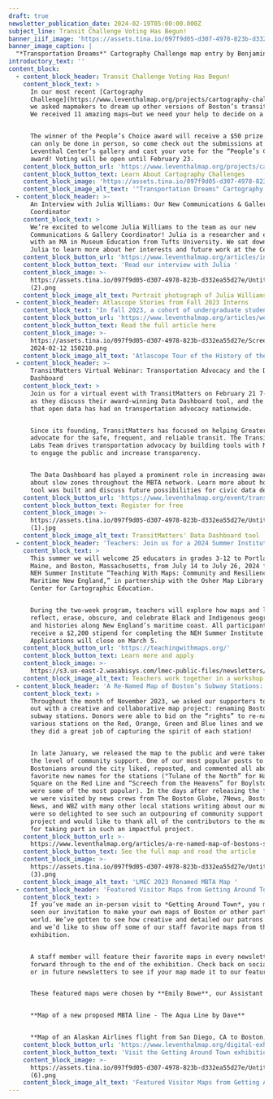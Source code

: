 ```yaml
---
draft: true
newsletter_publication_date: 2024-02-19T05:00:00.000Z
subject_line: Transit Challenge Voting Has Begun!
banner_iiif_image: 'https://assets.tina.io/097f9d05-d307-4978-823b-d332ea55d27e/Media-_2_.jpg'
banner_image_caption: |
  "*Transportation Dreams*" Cartography Challenge map entry by Benjamin Rider
introductory_text: ''
content_block:
  - content_block_header: Transit Challenge Voting Has Begun!
    content_block_text: >
      In our most recent [Cartography
      Challenge](https://www.leventhalmap.org/projects/cartography-challenge/),
      we asked mapmakers to dream up other versions of Boston’s transit system.
      We received 11 amazing maps—but we need your help to decide on a favorite!


      The winner of the People’s Choice award will receive a $50 prize. Voting
      can only be done in person, so come check out the submissions at the
      Leventhal Center’s gallery and cast your vote for the “People’s Choice”
      award! Voting will be open until February 23.
    content_block_button_url: 'https://www.leventhalmap.org/projects/cartography-challenge/'
    content_block_button_text: Learn About Cartography Challenges
    content_block_image: 'https://assets.tina.io/097f9d05-d307-4978-823b-d332ea55d27e/Media-_2_.jpg'
    content_block_image_alt_text: '"Transportation Dreams" Cartography Challenge map entry by Benjamin Rider'
  - content_block_header: >-
      An Interview with Julia Williams: Our New Communications & Gallery
      Coordinator
    content_block_text: >
      We’re excited to welcome Julia Williams to the team as our new
      Communications & Gallery Coordinator! Julia is a researcher and educator
      with an MA in Museum Education from Tufts University. We sat down with
      Julia to learn more about her interests and future work at the Center.
    content_block_button_url: 'https://www.leventhalmap.org/articles/interview-with-julia-williams/'
    content_block_button_text: 'Read our interview with Julia '
    content_block_image: >-
      https://assets.tina.io/097f9d05-d307-4978-823b-d332ea55d27e/Untitled
      (2).png
    content_block_image_alt_text: Portrait photograph of Julia Williams
  - content_block_header: Atlascope Stories from Fall 2023 Interns
    content_block_text: "In fall 2023, a cohort of undergraduate students worked on a variety of exciting projects here at the Leventhal Center as Geospatial Research Interns. In addition to their work creating new layers for\_[Atlascope](https://atlascope.org/), they set aside time for independent research into topics of their own choosing. Check out their Atlascope tours on [The Birth of Boston’s Chinatown: 1870s-1940s](https://www.atlascope.org), [Boston’s Sugar Refineries Amid the American Sugar Trust](https://www.atlascope.org), and [The History of the Beth Israel Deaconess Medical Center](https://www.atlascope.org)\n"
    content_block_button_url: 'https://www.leventhalmap.org/articles/welcome-fall-2023-interns/'
    content_block_button_text: Read the full article here
    content_block_image: >-
      https://assets.tina.io/097f9d05-d307-4978-823b-d332ea55d27e/Screenshot
      2024-02-12 150210.png
    content_block_image_alt_text: 'Atlascope Tour of the History of the Beth Israel Deaconess Medical Center '
  - content_block_header: >-
      TransitMatters Virtual Webinar: Transportation Advocacy and the Data
      Dashboard
    content_block_text: >
      Join us for a virtual event with TransitMatters on February 21 7-8 pm ET,
      as they discuss their award-winning Data Dashboard tool, and the impact
      that open data has had on transportation advocacy nationwide.


      Since its founding, TransitMatters has focused on helping Greater Boston
      advocate for the safe, frequent, and reliable transit. The TransitMatters
      Labs Team drives transportation advocacy by building tools with MBTA data
      to engage the public and increase transparency.


      The Data Dashboard has played a prominent role in increasing awareness
      about slow zones throughout the MBTA network. Learn more about how this
      tool was built and discuss future possibilities for civic data design.
    content_block_button_url: 'https://www.leventhalmap.org/event/transitmatters-advocacy-data-dashboard/'
    content_block_button_text: Register for free
    content_block_image: >-
      https://assets.tina.io/097f9d05-d307-4978-823b-d332ea55d27e/Untitled
      (1).jpg
    content_block_image_alt_text: TransitMatters' Data Dashboard tool
  - content_block_header: 'Teachers: Join us for a 2024 Summer Institute - Last Call!'
    content_block_text: >
      This summer we will welcome 25 educators in grades 3-12 to Portland,
      Maine, and Boston, Massachusetts, from July 14 to July 26, 2024 for the
      NEH Summer Institute “Teaching With Maps: Community and Resilience in
      Maritime New England,” in partnership with the Osher Map Library and Smith
      Center for Cartographic Education.


      During the two-week program, teachers will explore how maps and landscapes
      reflect, erase, obscure, and celebrate Black and Indigenous geographies
      and histories along New England’s maritime coast. All participants will
      receive a $2,200 stipend for completing the NEH Summer Institute.
      Applications will close on March 5.
    content_block_button_url: 'https://teachingwithmaps.org/'
    content_block_button_text: Learn more and apply
    content_block_image: >-
      https://s3.us-east-2.wasabisys.com/lmec-public-files/newsletters/teacher-workshop.JPG
    content_block_image_alt_text: Teachers work together in a workshop in the LMEC classroom space
  - content_block_header: 'A Re-Named Map of Boston’s Subway Stations: A Social Media Sensation'
    content_block_text: >
      Throughout the month of November 2023, we asked our supporters to help us
      out with a creative and collaborative map project: renaming Boston’s
      subway stations. Donors were able to bid on the “rights” to re-name
      various stations on the Red, Orange, Green and Blue lines and we think
      they did a great job of capturing the spirit of each station!


      In late January, we released the map to the public and were taken aback by
      the level of community support. One of our most popular posts to date,
      Bostonians around the city liked, reposted, and commented all about their
      favorite new names for the stations ("Tulane of the North” for Harvard
      Square on the Red Line and “Screech from the Heavens” for Boylston Street
      were some of the most popular). In the days after releasing the full map,
      we were visited by news crews from The Boston Globe, 7News, Boston 25
      News, and WBZ with many other local stations writing about our map! We
      were so delighted to see such an outpouring of community support for the
      project and would like to thank all of the contributors to the map so much
      for taking part in such an impactful project.
    content_block_button_url: >-
      https://www.leventhalmap.org/articles/a-re-named-map-of-bostons-subway-stations/
    content_block_button_text: See the full map and read the article
    content_block_image: >-
      https://assets.tina.io/097f9d05-d307-4978-823b-d332ea55d27e/Untitled
      (3).png
    content_block_image_alt_text: 'LMEC 2023 Renamed MBTA Map '
  - content_block_header: 'Featured Visitor Maps from Getting Around Town '
    content_block_text: >
      If you’ve made an in-person visit to *Getting Around Town*, you may have
      seen our invitation to make your own maps of Boston or other parts of the
      world. We’ve gotten to see how creative and detailed our patrons have been
      and we’d like to show off some of our staff favorite maps from the
      exhibition.


      A staff member will feature their favorite maps in every newsletter going
      forward through to the end of the exhibition. Check back on social media
      or in future newsletters to see if your map made it to our feature!


      These featured maps were chosen by **Emily Bowe**, our Assistant Director:


      **Map of a new proposed MBTA line - The Aqua Line by Dave**


      **Map of an Alaskan Airlines flight from San Diego, CA to Boston, MA**
    content_block_button_url: 'https://www.leventhalmap.org/digital-exhibitions/getting-around-town/'
    content_block_button_text: 'Visit the Getting Around Town exhibition '
    content_block_image: >-
      https://assets.tina.io/097f9d05-d307-4978-823b-d332ea55d27e/Untitled
      (6).png
    content_block_image_alt_text: 'Featured Visitor Maps from Getting Around Town '
---
```


